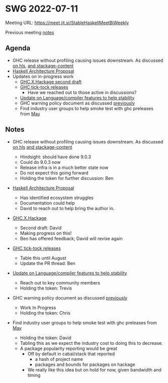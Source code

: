SWG 2022-07-11
==============

Meeting URL: https://meet.jit.si/StableHaskellMeetBiWeekly

Previous meeting [notes](https://github.com/haskellfoundation/stability/blob/main/meetings/2022-06-27.md)

## Agenda
- GHC release without profiling causing issues downstream. As discussed [on hls](https://github.com/haskell/haskell-language-server/issues/2857),  [and stackage-content](https://github.com/commercialhaskell/stackage-content/pull/102)
- [Haskell Architecture Proposal](https://discourse.haskell.org/t/haskell-architecture-proposal/4706/1)
- Updates on in-progress work
  - [GHC.X.Hackage second draft](https://github.com/haskellfoundation/tech-proposals/pull/27)
  - [GHC tick-tock releases](https://github.com/haskellfoundation/tech-proposals/pull/34)
	- Have we reached out to those active in discussions?
  - [Update on Language/compiler features to help stability](https://edit.smart-cactus.org/jeFTSfj9SRun6ywmj1Tqcw?view)
  - GHC warning policy document as discussed [previously](https://github.com/haskellfoundation/stability/blob/main/meetings/2022-05-30.md)
  - Find industry user groups to help smoke test with ghc preleases from [May](https://github.com/haskellfoundation/stability/blob/main/meetings/2022-05-30.md)


## Notes
- GHC release without profiling causing issues downstream. As discussed [on hls](https://github.com/haskell/haskell-language-server/issues/2857) [and stackage-content](https://github.com/commercialhaskell/stackage-content/pull/102)
    - Hindsight: should have done 9.0.3
    - Could do 9.0.3 now
    - Release infra is in a much better state now
    - Do not expect this going forward
    - Holding the token for further discussion: Ben

- [Haskell Architecture Proposal](https://discourse.haskell.org/t/haskell-architecture-proposal/4706/1)
    - Has identified ecosystem struggles
    - Documentation could help
    - David to reach out to help bring the author in.

- [GHC.X.Hackage](https://github.com/haskellfoundation/tech-proposals/pull/27)
  - Second draft: David
  - Making progress on this!
  - Ben has offered feedback; David will revise again

- [GHC tick-tock releases](https://github.com/haskellfoundation/tech-proposals/pull/34)
    - Table this until August
    - Update the PR thread: Ben

- [Update on Language/compiler features to help stability](https://edit.smart-cactus.org/jeFTSfj9SRun6ywmj1Tqcw?view)
    - Reach out to key community members
    - Holding the token: Trevis

- GHC warning policy document as discussed [previously](https://github.com/haskellfoundation/stability/blob/main/meetings/2022-05-30.md)
    - Work In Progress
    - Holding the token: Chris

- Find industry user groups to help smoke test with ghc preleases from [May](https://github.com/haskellfoundation/stability/blob/main/meetings/2022-05-30.md)
    - Holding the token: David
    - Tabling this as we expect the industry cost to doing this to decrease.
    - A package popularity reporting would be great
        - Off by default in cabal/stack that reported
            - a hash of project name
            - packages and bounds for packages on hackage
        - We really like this idea but on hold for now, given bandwidth and timing
